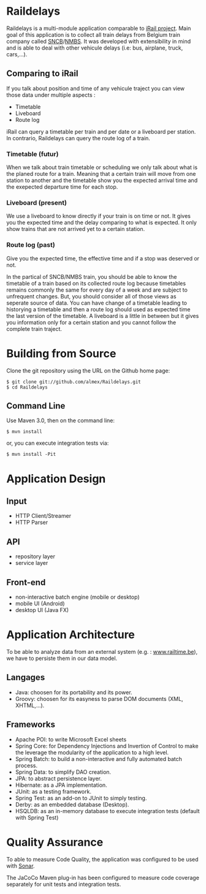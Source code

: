 # Raildelays

Raildelays is a multi-module application comparable to [iRail project](http://project.irail.be/).
Main goal of this application is to collect all train delays from Belgium train company called [SNCB](http://www.belgianrail.be/fr)/[NMBS](http://www.belgianrail.be/nl).
It was developed with extensibility in mind and is able to deal with other vehicule delays (i.e: bus, airplane, truck,
cars,...).

## Comparing to iRail

If you talk about position and time of any vehicule traject you can view those data under multiple aspects :
* Timetable
* Liveboard
* Route log

iRail can query a timetable per train and per date or a liveboard per station. In contrario, Raildelays can query 
the route log of a train.

### Timetable (futur)
When we talk about train timetable or scheduling we only talk about what is the planed route for a train.
Meaning that a certain train will move from one station to another and the timetable show you the expected arrival 
time and the exepected departure time for each stop.

### Liveboard (present)
We use a liveboard to know directly if your train is on time or not. It gives you the expected time and the delay 
comparing to what is expected. It only show trains that are not arrived yet to a certain station.

### Route log (past)
Give you the expected time, the effective time and if a stop was deserved or not.

In the partical of SNCB/NMBS train, you should be able to know the timetable of a train based on its collected 
route log because timetables remains commonly the same for every day of a week and are subject to unfrequent changes.
But, you should consider all of those views as seperate source of data. You can have change of a timetable
leading to historying a timetable and then a route log should used as expected time the last version of the timetable.
A liveboard is a little in between but it gives you information only for a certain station and you cannot follow
the complete train traject.

# Building from Source

Clone the git repository using the URL on the Github home page:

    $ git clone git://github.com/almex/Raildelays.git
    $ cd Raildelays

## Command Line
Use Maven 3.0, then on the command line:

    $ mvn install

or, you can execute integration tests via:

    $ mvn install -Pit

# Application Design

## Input
* HTTP Client/Streamer
* HTTP Parser

## API
* repository layer
* service layer

## Front-end
* non-interactive batch engine (mobile or desktop)
* mobile UI (Android) <not implemented yet>
* desktop UI (Java FX) <not implemented yet>

# Application Architecture

To be able to analyze data from an external system (e.g. : www.railtime.be), we have to persiste them in our 
data model.

## Langages

* Java: choosen for its portability and its power.
* Groovy: choosen for its easyness to parse DOM documents (XML, XHTML,...).

## Frameworks

* Apache POI: to write Microsoft Excel sheets
* Spring Core: for Dependency Injections and Invertion of Control to make the leverage the modularity 
of the application to a high level.
* Spring Batch: to build a non-interactive and fully automated batch process.
* Spring Data: to simplify DAO creation.
* JPA: to abstract persistence layer.
* Hibernate: as a JPA implementation.
* JUnit: as a testing framework.
* Spring Test: as an add-on to JUnit to simply testing.
* Derby: as an embedded database (Desktop).
* HSQLDB: as an in-memory database to execute integration tests (default with Spring Test)


# Quality Assurance

To able to measure Code Quality, the application was configured to be used with [Sonar](www.sonasource.org).

The JaCoCo Maven plug-in has been configured to measure code coverage separately for unit tests and integration tests.
